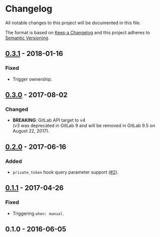 # Changelog
All notable changes to this project will be documented in this file.

The format is based on [Keep a Changelog](http://keepachangelog.com/en/1.0.0/)
and this project adheres to [Semantic Versioning](http://semver.org/spec/v2.0.0.html).

## [0.3.1] - 2018-01-16

### Fixed
- Trigger ownership.  

## [0.3.0] - 2017-08-02

### Changed 
- **BREAKING**: GitLab API target to v4  
(v3 was deprecated in GitLab 9 and will be removed in GitLab 9.5 on August 22, 2017).

## [0.2.0] - 2017-06-16

### Added
- `private_token` hook query parameter support ([#2](https://github.com/shyiko/gitlab-ci-build-on-merge-request/pull/2)).

## [0.1.1] - 2017-04-26

### Fixed
- Triggering `when: manual`.

## 0.1.0 - 2016-06-05

[0.3.1]: https://github.com/shyiko/gitlab-ci-build-on-merge-request/compare/0.3.0...0.3.1
[0.3.0]: https://github.com/shyiko/gitlab-ci-build-on-merge-request/compare/0.2.0...0.3.0
[0.2.0]: https://github.com/shyiko/gitlab-ci-build-on-merge-request/compare/0.1.1...0.2.0
[0.1.1]: https://github.com/shyiko/gitlab-ci-build-on-merge-request/compare/0.1.0...0.1.1
